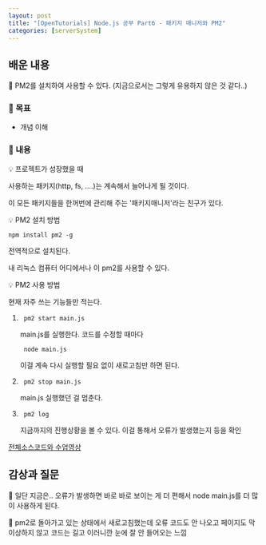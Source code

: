 ```yaml
---
layout: post
title: "[OpenTutorials] Node.js 공부 Part6 - 패키지 매니저와 PM2"
categories: [serverSystem]
---
```


## 배운 내용

🍓 PM2를 설치하여 사용할 수 있다. (지금으로서는 그렇게 유용하지 않은 것 같다..)

### 🍓 목표

- 개념 이해

### 🍓 내용

💡 프로젝트가 성장했을 때

사용하는 패키지(http, fs, ....)는 계속해서 늘어나게 될 것이다.

이 모든 패키지들을 한꺼번에 관리해 주는 '패키지매니저'라는 친구가 있다.

💡 PM2 설치 방법

    npm install pm2 -g

전역적으로 설치된다.

내 리눅스 컴퓨터 어디에서나 이 pm2를 사용할 수 있다.

💡 PM2 사용 방법

현재 자주 쓰는 기능들만 적는다.

1. 
        pm2 start main.js

    main.js를 실행한다. 코드를 수정할 때마다

        node main.js

    이걸 계속 다시 실행할 필요 없이 새로고침만 하면 된다.

2. 
        pm2 stop main.js
    
    main.js 실행했던 걸 멈춘다.

3. 
        pm2 log
    
    지금까지의 진행상황을 볼 수 있다. 이걸 통해서 오류가 발생했는지 등을 확인

[전체소스코드와 수업영상](https://opentutorials.org/course/3332/21133)

## 감상과 질문

🍓 일단 지금은.. 오류가 발생하면 바로 바로 보이는 게 더 편해서 node main.js를 더 많이 사용하게 된다.

🍓 pm2로 돌아가고 있는 상태에서 새로고침했는데 오류 코드도 안 나오고 페이지도 막 이상하지 않고 코드는 길고 이러니깐 눈에 잘 안 들어오는 느낌